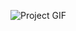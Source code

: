 ![Project GIF](https://github.com/talhayildiz99/ChainOfResponsibility/assets/84921617/f3b30198-ac97-4524-9e2a-357c7cfc0da0)
